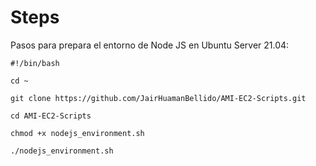 # Steps
Pasos para prepara el entorno de Node JS en Ubuntu Server 21.04:
```
#!/bin/bash

cd ~

git clone https://github.com/JairHuamanBellido/AMI-EC2-Scripts.git

cd AMI-EC2-Scripts

chmod +x nodejs_environment.sh

./nodejs_environment.sh
```
